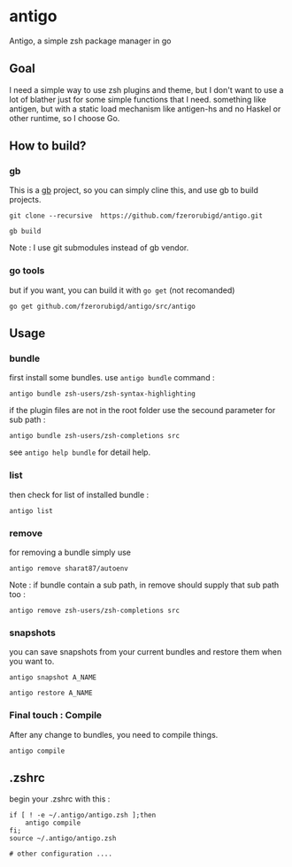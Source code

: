 # antigo

Antigo, a simple zsh package manager in go

## Goal

I need a simple way to use zsh plugins and theme, but I don't want to use a lot of blather just for some simple functions that I need. something like antigen, but with a static load mechanism like antigen-hs and no Haskel or other runtime, so I choose Go.

## How to build?
### gb
This is a [gb](http://getgb.io/) project, so you can simply cline this, and use gb to build projects.

```
git clone --recursive  https://github.com/fzerorubigd/antigo.git

gb build
```

Note : I use git submodules instead of gb vendor.
### go tools
but if you want, you can build it with `go get` (not recomanded)

```
go get github.com/fzerorubigd/antigo/src/antigo
```

## Usage

### bundle
first install some bundles. use `antigo bundle` command :

```
antigo bundle zsh-users/zsh-syntax-highlighting
```

if the plugin files are not in the root folder use the secound parameter for sub path :

```
antigo bundle zsh-users/zsh-completions src
```

see `antigo help bundle` for detail help.

### list
then check for list of installed bundle :

```
antigo list
```

### remove
for removing a bundle simply use
```
antigo remove sharat87/autoenv
```

Note : if bundle contain a sub path, in remove should supply that sub path too :
```
antigo remove zsh-users/zsh-completions src
```

### snapshots

you can save snapshots from your current bundles and restore them when you want to.

```
antigo snapshot A_NAME

antigo restore A_NAME
```

### Final touch : Compile

After any change to bundles, you need to compile things.
```
antigo compile
```

## .zshrc

begin your .zshrc with this :

```
if [ ! -e ~/.antigo/antigo.zsh ];then
	antigo compile
fi;
source ~/.antigo/antigo.zsh

# other configuration ....
```
